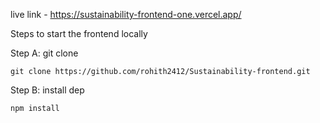 
live link - https://sustainability-frontend-one.vercel.app/

Steps to start the frontend locally 

Step A: git clone

```git clone https://github.com/rohith2412/Sustainability-frontend.git```

Step B: install dep

```npm install```
